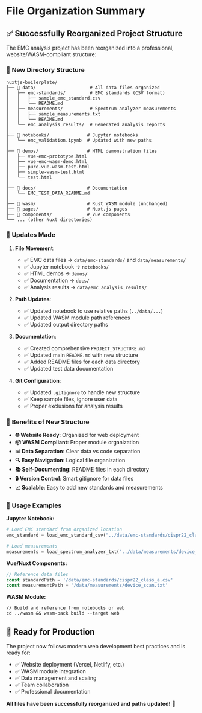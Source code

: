# File Organization Summary

## ✅ Successfully Reorganized Project Structure

The EMC analysis project has been reorganized into a professional, website/WASM-compliant structure:

### 📁 **New Directory Structure**

```
nuxtjs-boilerplate/
├── 📂 data/                    # All data files organized
│   ├── emc-standards/         # EMC standards (CSV format)
│   │   ├── sample_emc_standard.csv
│   │   └── README.md
│   ├── measurements/          # Spectrum analyzer measurements
│   │   ├── sample_measurements.txt  
│   │   └── README.md
│   └── emc_analysis_results/  # Generated analysis reports
│
├── 📂 notebooks/              # Jupyter notebooks
│   └── emc_validation.ipynb  # Updated with new paths
│
├── 📂 demos/                  # HTML demonstration files
│   ├── vue-emc-prototype.html
│   ├── vue-emc-wasm-demo.html
│   ├── pure-vue-wasm-test.html
│   ├── simple-wasm-test.html
│   └── test.html
│
├── 📂 docs/                   # Documentation
│   └── EMC_TEST_DATA_README.md
│
├── 📂 wasm/                   # Rust WASM module (unchanged)
├── 📂 pages/                  # Nuxt.js pages  
├── 📂 components/             # Vue components
└── ... (other Nuxt directories)
```

### 🔧 **Updates Made**

1. **File Movement**:
   - ✅ EMC data files → `data/emc-standards/` and `data/measurements/`
   - ✅ Jupyter notebook → `notebooks/`
   - ✅ HTML demos → `demos/`
   - ✅ Documentation → `docs/`
   - ✅ Analysis results → `data/emc_analysis_results/`

2. **Path Updates**:
   - ✅ Updated notebook to use relative paths (`../data/...`)
   - ✅ Updated WASM module path references
   - ✅ Updated output directory paths

3. **Documentation**:
   - ✅ Created comprehensive `PROJECT_STRUCTURE.md`
   - ✅ Updated main `README.md` with new structure
   - ✅ Added README files for each data directory
   - ✅ Updated test data documentation

4. **Git Configuration**:
   - ✅ Updated `.gitignore` to handle new structure
   - ✅ Keep sample files, ignore user data
   - ✅ Proper exclusions for analysis results

### 🚀 **Benefits of New Structure**

- **🌐 Website Ready**: Organized for web deployment
- **📦 WASM Compliant**: Proper module organization  
- **📊 Data Separation**: Clear data vs code separation
- **🔍 Easy Navigation**: Logical file organization
- **📚 Self-Documenting**: README files in each directory
- **🔒 Version Control**: Smart gitignore for data files
- **📈 Scalable**: Easy to add new standards and measurements

### 🎯 **Usage Examples**

**Jupyter Notebook:**
```python
# Load EMC standard from organized location
emc_standard = load_emc_standard_csv("../data/emc-standards/cispr22_class_a.csv")

# Load measurements
measurements = load_spectrum_analyzer_txt("../data/measurements/device_scan.txt")
```

**Vue/Nuxt Components:**
```javascript
// Reference data files
const standardPath = '/data/emc-standards/cispr22_class_a.csv'
const measurementPath = '/data/measurements/device_scan.txt'
```

**WASM Module:**
```
// Build and reference from notebooks or web
cd ../wasm && wasm-pack build --target web
```

## 🎉 **Ready for Production**

The project now follows modern web development best practices and is ready for:
- ✅ Website deployment (Vercel, Netlify, etc.)
- ✅ WASM module integration
- ✅ Data management and scaling
- ✅ Team collaboration
- ✅ Professional documentation

**All files have been successfully reorganized and paths updated!** 🚀
